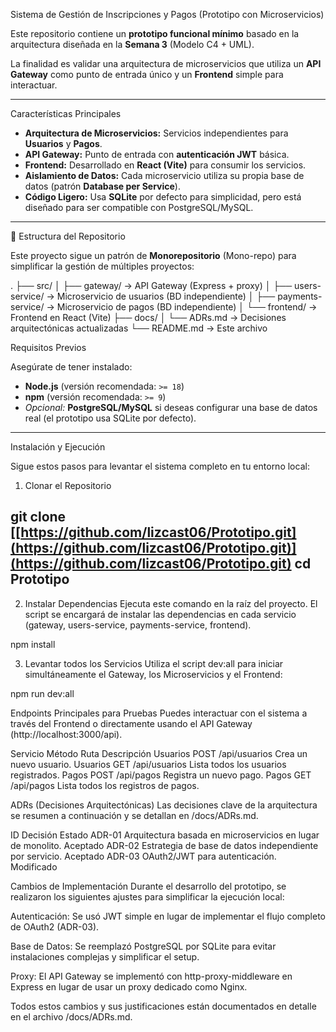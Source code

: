  Sistema de Gestión de Inscripciones y Pagos (Prototipo con Microservicios)

Este repositorio contiene un **prototipo funcional mínimo** basado en la arquitectura diseñada en la **Semana 3** (Modelo C4 + UML).

La finalidad es validar una arquitectura de microservicios que utiliza un **API Gateway** como punto de entrada único y un **Frontend** simple para interactuar.

---

Características Principales

* **Arquitectura de Microservicios:** Servicios independientes para **Usuarios** y **Pagos**.
* **API Gateway:** Punto de entrada con **autenticación JWT** básica.
* **Frontend:** Desarrollado en **React (Vite)** para consumir los servicios.
* **Aislamiento de Datos:** Cada microservicio utiliza su propia base de datos (patrón **Database per Service**).
* **Código Ligero:** Usa **SQLite** por defecto para simplicidad, pero está diseñado para ser compatible con PostgreSQL/MySQL.

---

📂 Estructura del Repositorio

Este proyecto sigue un patrón de **Monorepositorio** (Mono-repo) para simplificar la gestión de múltiples proyectos:

.
├── src/
│   ├── gateway/            -> API Gateway (Express + proxy)
│   ├── users-service/      -> Microservicio de usuarios (BD independiente)
│   ├── payments-service/   -> Microservicio de pagos (BD independiente)
│   └── frontend/           -> Frontend en React (Vite)
├── docs/
│   └── ADRs.md             -> Decisiones arquitectónicas actualizadas
└── README.md               -> Este archivo


Requisitos Previos

Asegúrate de tener instalado:

* **Node.js** (versión recomendada: `>= 18`)
* **npm** (versión recomendada: `>= 9`)
* *Opcional:* **PostgreSQL/MySQL** si deseas configurar una base de datos real (el prototipo usa SQLite por defecto).

---

 Instalación y Ejecución

Sigue estos pasos para levantar el sistema completo en tu entorno local:

1. Clonar el Repositorio

git clone [[https://github.com/lizcast06/Prototipo.git](https://github.com/lizcast06/Prototipo.git)](https://github.com/lizcast06/Prototipo.git)
cd Prototipo
-----

2. Instalar Dependencias
Ejecuta este comando en la raíz del proyecto. El script se encargará de instalar las dependencias en cada servicio (gateway, users-service, payments-service, frontend).

npm install

3. Levantar todos los Servicios
Utiliza el script dev:all para iniciar simultáneamente el Gateway, los Microservicios y el Frontend:

npm run dev:all

Endpoints Principales para Pruebas
Puedes interactuar con el sistema a través del Frontend o directamente usando el API Gateway (http://localhost:3000/api).

Servicio	Método	Ruta	Descripción
Usuarios	POST	/api/usuarios	Crea un nuevo usuario.
Usuarios	GET	/api/usuarios	Lista todos los usuarios registrados.
Pagos	POST	/api/pagos	Registra un nuevo pago.
Pagos	GET	/api/pagos	Lista todos los registros de pagos.


ADRs (Decisiones Arquitectónicas)
Las decisiones clave de la arquitectura se resumen a continuación y se detallan en /docs/ADRs.md.

ID	Decisión	Estado
ADR-01	Arquitectura basada en microservicios en lugar de monolito.	Aceptado
ADR-02	Estrategia de base de datos independiente por servicio.	Aceptado
ADR-03	OAuth2/JWT para autenticación.	Modificado

Cambios de Implementación
Durante el desarrollo del prototipo, se realizaron los siguientes ajustes para simplificar la ejecución local:

Autenticación: Se usó JWT simple en lugar de implementar el flujo completo de OAuth2 (ADR-03).

Base de Datos: Se reemplazó PostgreSQL por SQLite para evitar instalaciones complejas y simplificar el setup.

Proxy: El API Gateway se implementó con http-proxy-middleware en Express en lugar de usar un proxy dedicado como Nginx.

Todos estos cambios y sus justificaciones están documentados en detalle en el archivo /docs/ADRs.md.

